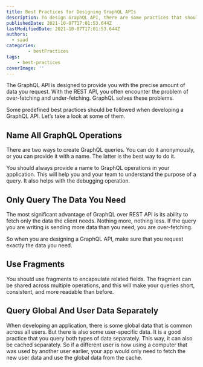 ```yaml
---
title: Best Practices for Designing GraphQL APIs
description: To design GraphQL API, there are some practices that should be followed. Let's take a look at some of them.
publishedDate: 2021-10-07T17:01:53.644Z
lastModifiedDate: 2021-10-07T17:01:53.644Z
authors:
  - saad
categories:
		- bestPractices
tags:
    - best-practices
coverImage: ''
---
```


<Lead>
	The GraphQL API is designed to provide you with the precise amount of data
	you request. With the REST API, you often encounter the problem of
	over-fetching and under-fetching. GraphQL solves these problems.
</Lead>

Some predefined best practices should be followed when developing a GraphQL API. Let’s take a look at some of them.

## Name All GraphQL Operations

There are two ways to create GraphQL queries. You can do it anonymously, or you can provide it with a name. The latter is the best way to do it.

You should always provide a name to GraphQL operations in your application. This will help you and your team to understand the purpose of a query. It also helps with the debugging operation.

## Only Query The Data You Need

The most significant advantage of GraphQL over REST API is its ability to fetch only the data the client needs. Nothing more, nothing less. If the query you are writing is sending more data than you need, you are over-fetching.

So when you are designing a GraphQL API, make sure that you request exactly the data you need.

## Use Fragments

You should use fragments to encapsulate related fields. The fragment can be shared across multiple operations, and this will make your queries short, consistent, and more readable than before.

## Query Global And User Data Separately

When developing an application, there is some global data that is common across all users. But there is also some user-specific data. It is a good practice that you query both types of data separately. This way, it can also be cached separately. So if a different user is now using a computer that was used by another user earlier, your app would only need to fetch the new user data and use the global data from the cache.
